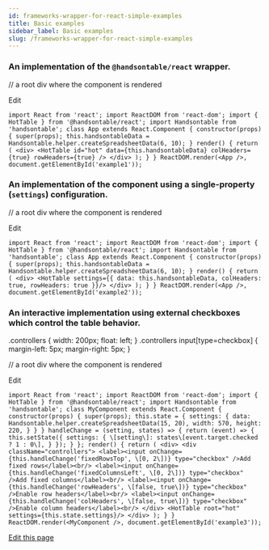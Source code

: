 ```yaml
---
id: frameworks-wrapper-for-react-simple-examples
title: Basic examples
sidebar_label: Basic examples
slug: /frameworks-wrapper-for-react-simple-examples
---
```


### An implementation of the `@handsontable/react` wrapper.

// a root div where the component is rendered <div id="example1" class="hot"></div>

Edit

```
import React from 'react'; import ReactDOM from 'react-dom'; import { HotTable } from '@handsontable/react'; import Handsontable from 'handsontable'; class App extends React.Component { constructor(props) { super(props); this.handsontableData = Handsontable.helper.createSpreadsheetData(6, 10); } render() { return ( <div> <HotTable id="hot" data={this.handsontableData} colHeaders={true} rowHeaders={true} /> </div> ); } } ReactDOM.render(<App />, document.getElementById('example1'));
```

### An implementation of the component using a single-property (`settings`) configuration.

// a root div where the component is rendered <div id="example2" class="hot"></div>

Edit

```
import React from 'react'; import ReactDOM from 'react-dom'; import { HotTable } from '@handsontable/react'; import Handsontable from 'handsontable'; class App extends React.Component { constructor(props) { super(props); this.handsontableData = Handsontable.helper.createSpreadsheetData(6, 10); } render() { return ( <div> <HotTable settings={{ data: this.handsontableData, colHeaders: true, rowHeaders: true }}/> </div> ); } } ReactDOM.render(<App />, document.getElementById('example2'));
```

### An interactive implementation using external checkboxes which control the table behavior.

.controllers { width: 200px; float: left; } .controllers input\[type=checkbox\] { margin-left: 5px; margin-right: 5px; }

// a root div where the component is rendered <div id="example3" class="hot"></div>

Edit

```
import React from 'react'; import ReactDOM from 'react-dom'; import { HotTable } from '@handsontable/react'; import Handsontable from 'handsontable'; class MyComponent extends React.Component { constructor(props) { super(props); this.state = { settings: { data: Handsontable.helper.createSpreadsheetData(15, 20), width: 570, height: 220, } } } handleChange = (setting, states) => { return (event) => { this.setState({ settings: { \[setting\]: states\[event.target.checked ? 1 : 0\], } }); } }; render() { return ( <div> <div className="controllers"> <label><input onChange={this.handleChange('fixedRowsTop', \[0, 2\])} type="checkbox" />Add fixed rows</label><br/> <label><input onChange={this.handleChange('fixedColumnsLeft', \[0, 2\])} type="checkbox" />Add fixed columns</label><br/> <label><input onChange={this.handleChange('rowHeaders', \[false, true\])} type="checkbox" />Enable row headers</label><br/> <label><input onChange={this.handleChange('colHeaders', \[false, true\])} type="checkbox" />Enable column headers</label><br/> </div> <HotTable root="hot" settings={this.state.settings}/> </div> ); } } ReactDOM.render(<MyComponent />, document.getElementById('example3'));
```

[Edit this page](https://github.com/handsontable/docs/edit/8.2.0/tutorials/wrapper-for-react-simple-example.html)
